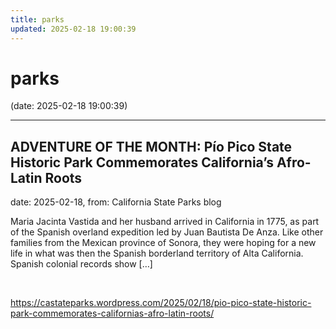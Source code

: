 ```yaml
---
title: parks
updated: 2025-02-18 19:00:39
---
```


# parks

(date: 2025-02-18 19:00:39)

---

## ADVENTURE OF THE MONTH: Pío Pico State Historic Park Commemorates California’s Afro-Latin Roots

date: 2025-02-18, from: California State Parks blog

Maria Jacinta Vastida and her husband arrived in California in 1775, as part of the Spanish overland expedition led by Juan Bautista De Anza. Like other families from the Mexican province of Sonora, they were hoping for a new life in what was then the Spanish borderland territory of Alta California. Spanish colonial records show [&#8230;] 

<br> 

<https://castateparks.wordpress.com/2025/02/18/pio-pico-state-historic-park-commemorates-californias-afro-latin-roots/>


